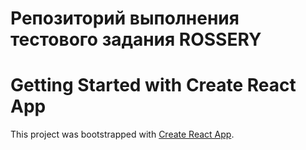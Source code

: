 # Репозиторий выполнения тестового задания ROSSERY 

# Getting Started with Create React App

This project was bootstrapped with [Create React App](https://github.com/facebook/create-react-app).